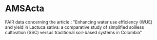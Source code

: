 # AMSActa
FAIR data concerning the article : "Enhancing water use efficiency (WUE) and yield in Lactuca sativa: a comparative study of simplified soilless cultivation (SSC) versus traditional soil-based systems in Colombia"
